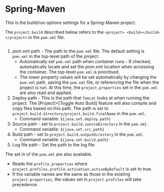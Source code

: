 # Spring-Maven

This is the build/run options settings for a Spring-Maven project.

The `project.build` described below refers to the `<project> <build></build> </project>` in the `pom.xml` file.

<figure><img src="https://help.goorm.io/~gitbook/image?url=https%3A%2F%2F2181851870-files.gitbook.io%2F%7E%2Ffiles%2Fv0%2Fb%2Fgitbook-x-prod.appspot.com%2Fo%2Fspaces%252F-Lq-Q9LciN1X9EABxGkt%252Fuploads%252FuPutQHBPOpq5ttZ5CV8O%252Fimage.png%3Falt%3Dmedia%26token%3Da3753ed5-7bf2-4b55-afc4-fd3fd8a6a914&#x26;width=768&#x26;dpr=4&#x26;quality=100&#x26;sign=d102930d&#x26;sv=2" alt=""><figcaption></figcaption></figure>

1. pom.xml path - The path to the `pom.xml` file. The default setting is `pom.xml` in the top-level path of the project.
   * Automatically set `pom.xml` path when container runs - If checked, automatically locate and set the pom.xml location when accessing the container. The top-level `pom.xml` is prioritised.
   * The lower property values will be set automatically by changing the `pom.xml` path, saving the `pom.xml` file, or referencing the file when the project is run. At this time, the `project.properties` set in the `pom.xml` are also read and applied.
2. Deploy path - This is the path that `Tomcat` looks at when running the project. The \[Project]>\[Toggle Auto Build] feature will also compile and copy files based on this path. The path is set to `project.build.directory/project.build.finalName` in the `pom.xml`.
   * Command variable: `${java.set.deploy.path}`
3. Source path - set to `project.build.sourceDirectory` in the `pom.xml`.
   * Command variable: `${java.set.src_path}`
4. Build path - set to `project.build.outputDirectory` in the `pom.xml`.
   * Command variable: `${java.set.build.path}`
5. Log file path - Set the path to the log file.

The set in of the `pom.xml` are also available.

* Reads the `profile.properties` where `project.profiles.profile.activation.activeByDefault` is set to true.
* If the variable names are the same as those in the existing `project.properties`, the values set in `project.profiles` will take precedence.
